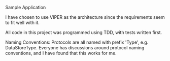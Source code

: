 Sample Application

I have chosen to use VIPER as the architecture since the requirements seem to fit well with it.

All code in this project was programmed using TDD, with tests written first.

Naming Conventions:
Protocols are all named with prefix 'Type', e.g. DataStoreType. Everyone has discussions around protocol naming conventions, and I have found that this works for me.
